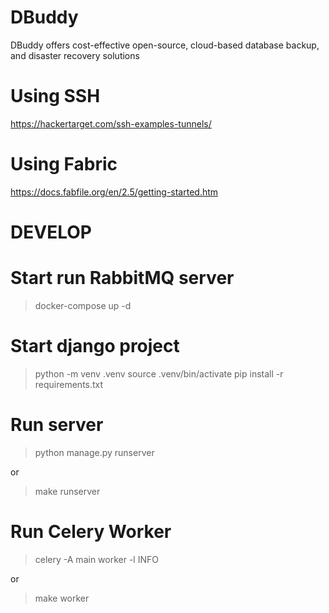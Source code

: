 # DBuddy

DBuddy offers cost-effective open-source, cloud-based database backup, and disaster recovery solutions

# Using SSH

https://hackertarget.com/ssh-examples-tunnels/

# Using Fabric

https://docs.fabfile.org/en/2.5/getting-started.htm

# DEVELOP

# Start run RabbitMQ server

> docker-compose up -d

# Start django project

> python -m venv .venv
> source .venv/bin/activate
> pip install -r requirements.txt

# Run server

> python manage.py runserver

or

> make runserver

# Run Celery Worker

> celery -A main worker -l INFO

or

> make worker